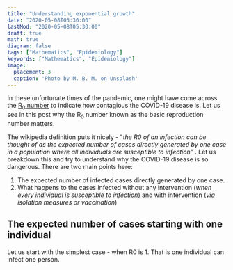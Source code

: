 ```yaml
---
title: "Understanding exponential growth"
date: "2020-05-08T05:30:00"
lastMod: "2020-05-08T05:30:00"
draft: true
math: true
diagram: false
tags: ["Mathematics", "Epidemiology"]
keywords: ["Mathematics", "Epidemiology"]
image: 
  placement: 3 
  caption: 'Photo by M. B. M. on Unsplash'
---
```


In these unfortunate times of the pandemic, one might have come across the [R<sub>0</sub> number](https://en.wikipedia.org/wiki/Basic_reproduction_number) to indicate how contagious the COVID-19 disease is. Let us see in this post why the R<sub>0</sub> number known as the basic reproduction number matters.

The wikipedia definition puts it nicely - "_the R0 of an infection can be thought of as the expected number of cases directly generated by one case in a population where all individuals are susceptible to infection_" . Let us breakdown this and try to understand why the COVID-19 disease is so dangerous. There are two main points here:

1. The expected number of infected cases directly generated by one case.
2. What happens to the cases infected without any intervention (_when every individual is susceptible to infection_) and with intervention (_via isolation measures or vaccination_)

## The expected number of cases starting with one individual

Let us start with the simplest case - when R0 is 1. That is one individual can infect one person.
